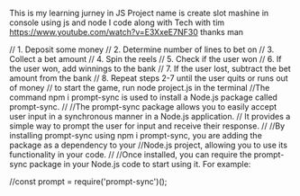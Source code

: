 This is my learning jurney in JS
Project name is create slot mashine in console using js and node
I code along with Tech with tim
https://www.youtube.com/watch?v=E3XxeE7NF30
thanks man


// 1. Deposit some money
// 2. Determine number of lines to bet on
// 3. Collect a bet amount
// 4. Spin the reels
// 5. Check if the user won
// 6. If the user won, add winnings to the bank
// 7. If the user lost, subtract the bet amount from the bank
// 8. Repeat steps 2-7 until the user quits or runs out of money
// to start the game, run node project.js in the terminal
//The command npm i prompt-sync is used to install a Node.js package called prompt-sync.
//
//The prompt-sync package allows you to easily accept user input in a synchronous manner in a Node.js application.
// It provides a simple way to prompt the user for input and receive their response.
//
//By installing prompt-sync using npm i prompt-sync, you are adding the package as a dependency to your 
//Node.js project, allowing you to use its functionality in your code.
//
//Once installed, you can require the prompt-sync package in your Node.js code to start using it. For example:

//const prompt = require('prompt-sync')();
